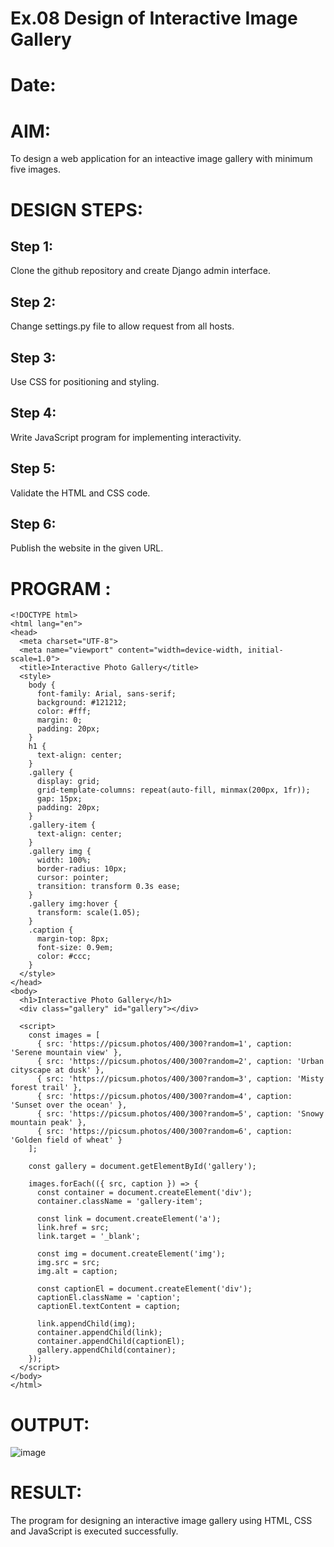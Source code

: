 # Ex.08 Design of Interactive Image Gallery
# Date:
# AIM:
To design a web application for an inteactive image gallery with minimum five images.

# DESIGN STEPS:
## Step 1:
Clone the github repository and create Django admin interface.

## Step 2:
Change settings.py file to allow request from all hosts.

## Step 3:
Use CSS for positioning and styling.

## Step 4:
Write JavaScript program for implementing interactivity.

## Step 5:
Validate the HTML and CSS code.

## Step 6:
Publish the website in the given URL.

# PROGRAM :

    <!DOCTYPE html>
    <html lang="en">
    <head>
      <meta charset="UTF-8">
      <meta name="viewport" content="width=device-width, initial-scale=1.0">
      <title>Interactive Photo Gallery</title>
      <style>
        body {
          font-family: Arial, sans-serif;
          background: #121212;
          color: #fff;
          margin: 0;
          padding: 20px;
        }
        h1 {
          text-align: center;
        }
        .gallery {
          display: grid;
          grid-template-columns: repeat(auto-fill, minmax(200px, 1fr));
          gap: 15px;
          padding: 20px;
        }
        .gallery-item {
          text-align: center;
        }
        .gallery img {
          width: 100%;
          border-radius: 10px;
          cursor: pointer;
          transition: transform 0.3s ease;
        }
        .gallery img:hover {
          transform: scale(1.05);
        }
        .caption {
          margin-top: 8px;
          font-size: 0.9em;
          color: #ccc;
        }
      </style>
    </head>
    <body>
      <h1>Interactive Photo Gallery</h1>
      <div class="gallery" id="gallery"></div>
    
      <script>
        const images = [
          { src: 'https://picsum.photos/400/300?random=1', caption: 'Serene mountain view' },
          { src: 'https://picsum.photos/400/300?random=2', caption: 'Urban cityscape at dusk' },
          { src: 'https://picsum.photos/400/300?random=3', caption: 'Misty forest trail' },
          { src: 'https://picsum.photos/400/300?random=4', caption: 'Sunset over the ocean' },
          { src: 'https://picsum.photos/400/300?random=5', caption: 'Snowy mountain peak' },
          { src: 'https://picsum.photos/400/300?random=6', caption: 'Golden field of wheat' }
        ];
    
        const gallery = document.getElementById('gallery');
    
        images.forEach(({ src, caption }) => {
          const container = document.createElement('div');
          container.className = 'gallery-item';
    
          const link = document.createElement('a');
          link.href = src;
          link.target = '_blank';
    
          const img = document.createElement('img');
          img.src = src;
          img.alt = caption;
    
          const captionEl = document.createElement('div');
          captionEl.className = 'caption';
          captionEl.textContent = caption;
    
          link.appendChild(img);
          container.appendChild(link);
          container.appendChild(captionEl);
          gallery.appendChild(container);
        });
      </script>
    </body>
    </html>

# OUTPUT:
![image](https://github.com/user-attachments/assets/12409739-3c3e-465f-b06c-7ac09784fc49)

# RESULT:
The program for designing an interactive image gallery using HTML, CSS and JavaScript is executed successfully.
